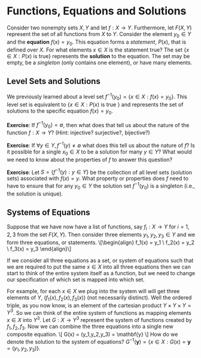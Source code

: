 <!--solution_analysis.md-->
<!--
The point of this document will be to find useful ways of connecting basic function
definitions and concepts to equations and level sets as solution spaces, then to 
multiple equations and the linear spaces and how much we can say about them.
-->

# Functions, Equations and Solutions

Consider two nonempty sets $X,Y$ and let $f: X \rightarrow Y$.  Furthermore, let $F(X,Y)$ represent the set of all functions from $X$ to $Y$.
Consider the element $y_0 \in Y$ and the **equation** $f(x) = y_0$.  This equation forms a *statement*, $P(x)$, that is defined over $X$.  For what elements $x \in X$ is the statement true?  The set $\{ x \in X: P(x) \text{ is true}\}$ represents the **solution** to the equation.  The set may be empty, be a *singleton* (only contains one element), or have many elements.

## Level Sets and Solutions

We previously learned about a level set $f^{-1}(y_0) = \{ x \in X: f(x) = y_0 \}$.  This level set is equivalent to $\{ x\in X: P(x) \text{ is true }\}$ and represents the set of solutions to the specific equation $f(x) = y_0$.

**Exercise**: If $f^{-1}(y_0) = \emptyset$, then what does that tell us about the nature of the function $f:X \rightarrow Y$? (Hint: injective? surjective?, bijective?)

**Exercise**: If $\forall y \in Y, f^{-1}(y) \neq \emptyset$ what does this tell us about the nature of $f$? Is it possible for a single $x_0 \in X$ to be a solution for many $y \in Y$?  What would we need to know about the properties of $f$ to answer this question?

**Exercise**: Let $S = \{ f^{-1}(y) : y \in Y \}$ be the collection of all level sets (solution sets) associated with $f(x) = y$. What property or properties does $f$ need to have to ensure that for any $y_0 \in Y$ the solution set $f^{-1}(y_0)$ is a singleton (i.e., the solution is unique).

## Systems of Equations

Suppose that we have now have a list of functions, say $f_i: X \rightarrow Y$ for $i=1,2,3$ from the set $F(X,Y)$.  Then consider three elements $y_1,y_2,y_3 \in Y$ and we form three equations, or statements.
\\[\begin{align}
    f_1(x) = y_1 \\
    f_2(x) = y_2 \\
    f_3(x) = y_3
\end{align}\\]

If we consider all three equations as a set, or system of equations such that we are required to put the same $x \in X$ into all three equations then we can start to think of the entire system itself as a function, but we need to change our specification of which set is mapped into which set.

For example, for each $x \in X$ we plug into the system will will get three elements of $Y$, $(f_1(x),f_2(x),f_3(x))$ (not necessarily distinct).  Well the ordered triple, as you now know, is an element of the cartesian product $Y \times Y \times Y = Y^3$.  So we can think of the entire system of functions as mapping elements $x \in X$ into $Y^3$.  Let $G:X \rightarrow Y^3$ represent the system of functions created by $f_1,f_2,f_3$.  Now we can combine the three equations into a single new composite equation.
\\[
    G(x) = (y_1,y_2,y_3) = \mathbf{y}
\\]
How do we denote the solution to the system of equations?  $G^{-1}(\mathbf{y}) = \{ x \in X: G(x) = \mathbf{y}=(y_1,y_2,y_3)\}$.